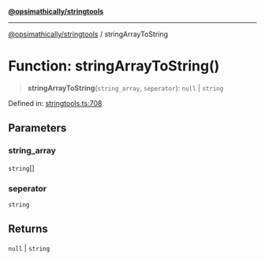 [**@opsimathically/stringtools**](../README.md)

***

[@opsimathically/stringtools](../README.md) / stringArrayToString

# Function: stringArrayToString()

> **stringArrayToString**(`string_array`, `seperator`): `null` \| `string`

Defined in: [stringtools.ts:708](https://github.com/opsimathically/stringtools/blob/5cf0ffb2adf03175d5a0f33cafd31a945563ed1e/src/stringtools.ts#L708)

## Parameters

### string\_array

`string`[]

### seperator

`string`

## Returns

`null` \| `string`
